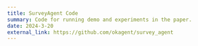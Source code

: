```yaml
---
title: SurveyAgent Code
summary: Code for running demo and experiments in the paper.
date: 2024-3-20
external_link: https://github.com/okagent/survey_agent
---
```

